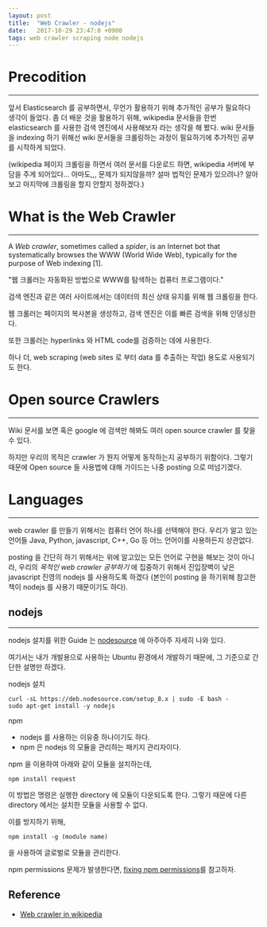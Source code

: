 ```yaml
---
layout: post
title:  "Web Crawler - nodejs"
date:   2017-10-29 23:47:0 +0900
tags: web crawler scraping node nodejs
---
```

# Precodition
* * *

앞서 Elasticsearch 를 공부하면서, 무언가 활용하기 위해 추가적인 공부가 필요하다 생각이 들었다. 좀 더 배운 것을 활용하기 위해, wikipedia 문서들을 한번 elasticsearch 를 사용한 검색 엔진에서 사용해보자 라는 생각을 해 봤다. wiki 문서들을 indexing 하기 위해선 wiki 문서들을 크롤링하는 과정이 필요하기에 추가적인 공부를 시작하게 되었다.

(wikipedia 페이지 크롤링을 하면서 여러 문서를 다운로드 하면, wikipedia 서버에 부담을 주게 되어있다... 아마도,,, 문제가 되지않을까? 설마 법적인 문제가 있으려나? 알아보고 마지막에 크롤링을 할지 안할지 정하겠다.)

# What is the Web Crawler
* * *

A *Web crawler*, sometimes called a *spider*, is an Internet bot that systematically browses the WWW (World Wide Web), typically for the purpose of Web indexing [1].

"웹 크롤러는 자동화된 방법으로 WWW를 탐색하는 컴퓨터 프로그램이다."

검색 엔진과 같은 여러 사이트에서는 데이터의 최신 상태 유지를 위해 웹 크롤링을 한다.

웹 크롤러는 페이지의 복사본을 생성하고, 검색 엔진은 이를 빠른 검색을 위해 인뎅싱한다.

또한 크롤러는 hyperlinks 와 HTML code를 검증하는 데에 사용한다.

하나 더, web scraping (web sites 로 부터 data 를 추출하는 작업) 용도로 사용되기도 한다.

# Open source Crawlers
* * *

Wiki 문서를 보면 혹은 google 에 검색만 해봐도 여러 open source crawler 를 찾을 수 있다.

하지만 우리의 목적은 crawler 가 뭔지 어떻게 동작하는지 공부하기 위함이다. 그렇기 때문에 Open source 들 사용법에 대해 가이드는 나중 posting 으로 떠넘기겠다.

# Languages
* * *

web crawler 를 만들기 위해서는 컴퓨터 언어 하나를 선택해야 한다. 우리가 알고 있는 언어들 Java, Python, javascript, C++, Go 등 어느 언어이를 사용하든지 상관없다.

posting 을 간단히 하기 위해서는 위에 알고있는 모든 언어로 구현을 해보는 것이 아니라, 우리의 *목적인 web crawler 공부하기* 에 집중하기 위해서 진입장벽이 낮은 javascript 진영의 nodejs 를 사용하도록 하겠다 (본인이 posting 을 하기위해 참고한 책이 nodejs 를 사용기 때문이기도 하다).

## nodejs
* * *

nodejs 설치를 위한 Guide 는 [nodesource](https://github.com/nodesource/distributions) 에 아주아주 자세히 나와 있다.

여기서는 내가 개발용으로 사용하는 Ubuntu 환경에서 개발하기 때문에, 그 기준으로 간단한 설명만 하겠다.

nodejs 설치
```
curl -sL https://deb.nodesource.com/setup_8.x | sudo -E bash -
sudo apt-get install -y nodejs
```

npm
- nodejs 를 사용하는 이유중 하나이기도 하다.
- npm 은 nodejs 의 모듈을 관리하는 패키지 관리자이다.

npm 을 이용하여 아래와 같이 모듈을 설치하는데,
```
npm install request
```
이 방법은 명령은 실행한 directory 에 모듈이 다운되도록 한다. 그렇기 때문에 다른 directory 에서는 설치한 모듈을 사용할 수 없다.

이를 방지하기 위해,
```
npm install -g (module name)
```
을 사용하여 글로벌로 모듈을 관리한다.

npm permissions 문제가 발생한다면, [fixing npm permissions](https://docs.npmjs.com/getting-started/fixing-npm-permissions)를 참고하자.




## Reference
- [Web crawler in wikipedia](https://en.wikipedia.org/wiki/Web_crawler)

